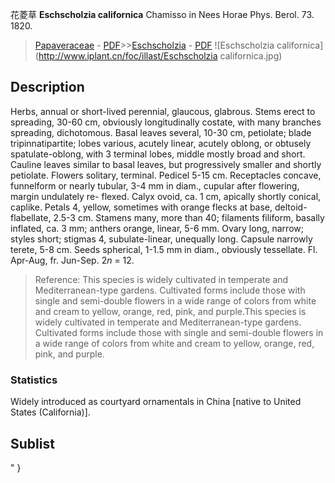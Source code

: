 花菱草 **Eschscholzia californica** Chamisso in Nees Horae Phys. Berol. 73. 1820.

> [Papaveraceae](http://www.iplant.cn/info/Papaveraceae?t=foc) - [PDF](http://www.iplant.cn/foc/pdf/Papaveraceae.pdf)>>[Eschscholzia](http://www.iplant.cn/info/Eschscholzia?t=foc) - [PDF](http://www.iplant.cn/foc/pdf/Eschscholzia.pdf)
![Eschscholzia californica](http://www.iplant.cn/foc/illast/Eschscholzia californica.jpg)

## Description

Herbs, annual or short-lived perennial, glaucous, glabrous. Stems erect to spreading, 30-60 cm, obviously longitudinally costate, with many branches spreading, dichotomous. Basal leaves several, 10-30 cm, petiolate; blade tripinnatipartite; lobes various, acutely linear, acutely oblong, or obtusely spatulate-oblong, with 3 terminal lobes, middle mostly broad and short. Cauline leaves similar to basal leaves, but progressively smaller and shortly petiolate. Flowers solitary, terminal. Pedicel 5-15 cm. Receptacles concave, funnelform or nearly tubular, 3-4 mm in diam., cupular after flowering, margin undulately re- flexed. Calyx ovoid, ca. 1 cm, apically shortly conical, caplike. Petals 4, yellow, sometimes with orange flecks at base, deltoid-flabellate, 2.5-3 cm. Stamens many, more than 40; filaments filiform, basally inflated, ca. 3 mm; anthers orange, linear, 5-6 mm. Ovary long, narrow; styles short; stigmas 4, subulate-linear, unequally long. Capsule narrowly terete, 5-8 cm. Seeds spherical, 1-1.5 mm in diam., obviously tessellate. Fl. Apr-Aug, fr. Jun-Sep. 2*n* = 12.


> Reference: 
> This species is widely cultivated in temperate and Mediterranean-type gardens. Cultivated forms include those with single and semi-double flowers in a wide range of colors from white and cream to yellow, orange, red, pink, and purple.This species is widely cultivated in temperate and Mediterranean-type gardens. Cultivated forms include those with single and semi-double flowers in a wide range of colors from white and cream to yellow, orange, red, pink, and purple.

### Statistics
Widely introduced as courtyard ornamentals in China [native to United States (California)].


## Sublist
"
}